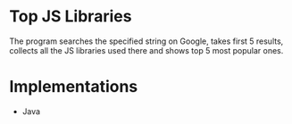 # Top JS Libraries

The program searches the specified string on Google, takes first 5 results, collects all the JS libraries used there and shows top 5 most popular ones.

# Implementations
- Java
